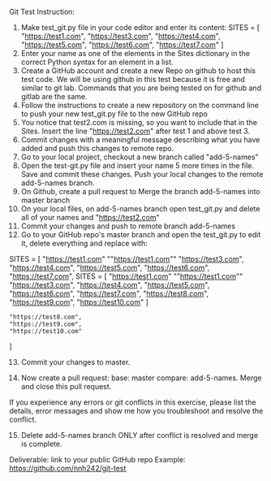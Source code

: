 Git Test Instruction:

1. Make test_git.py file in your code editor and enter its content:
SITES = [
    "https://test1.com",
    "https://test3.com",
    "https://test4.com",
    "https://test5.com",
    "https://test6.com",
    "https://test7.com"
]
2. Enter your name as one of the elements in the Sites dictionary in the correct Python syntax for an element in a list.
3. Create a GitHub account and create a new Repo on github to host this test code. We will be using github in this test because it is free and similar to git lab. Commands that you are being tested on for github and gitlab are the same.
4. Follow the instructions to create a new repository on the command line to push your new test_git.py file to the new GitHub repo
5. You notice that test2.com is missing, so you want to include that in the Sites. Insert the line "https://test2.com" after test 1 and above test 3. 
6. Commit changes with a meaningful message describing what you have added and push this changes to remote repo.
7. Go to your local project, checkout a new branch called "add-5-names"
8. Open the test-git.py file and insert your name 5 more times in the file. Save and commit these changes. Push your local changes to the remote add-5-names branch.
9. On Github, create a pull request to Merge the branch add-5-names into master branch
10. On your local files, on add-5-names branch open test_git.py and delete all of your names and "https://test2.com"
11. Commit your changes and push to remote branch add-5-names
12. Go to your GitHub repo's master branch and open the test_git.py to edit it, delete everything and replace with: 

SITES = [
    "https://test1.com"
    ""https://test1.com""
    "https://test3.com",
    "https://test4.com",
    "https://test5.com",
    "https://test6.com",
    "https://test7.com",
    SITES = [
    "https://test1.com"
    ""https://test1.com""
    "https://test3.com",
    "https://test4.com",
    "https://test5.com",
    "https://test6.com",
    "https://test7.com",
    "https://test8.com",
    "https://test9.com",
    "https://test10.com"
]

    "https://test8.com",
    "https://test9.com",
    "https://test10.com"
]

13. Commit your changes to master.

14. Now create a pull request: base: master compare: add-5-names. Merge and close this pull request.

If you experience any errors or git conflicts in this exercise, please list the details, error messages and show me how you troubleshoot and resolve the conflict.

15. Delete add-5-names branch ONLY after conflict is resolved and merge is complete.

Deliverable: link to your public GitHub repo
Example: https://github.com/nnh242/git-test